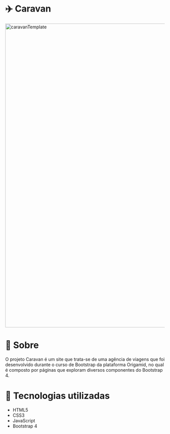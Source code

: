# ✈️ Caravan


<img width="960" alt="caravanTemplate" src="https://user-images.githubusercontent.com/67964919/203363984-a03692ac-5866-4206-afa0-040d1d6daa35.png">



# 📖 Sobre 
O projeto Caravan é um site que trata-se de uma agência de viagens que foi desenvolvido durante o curso de Bootstrap da plataforma Origamid, no qual é composto por páginas que exploram diversos componentes do Bootstrap 4.


# 🚀 Tecnologias utilizadas

<ul dir="auto">
<li>HTML5</li>
<li>CSS3</li>
<li>JavaScript</strong></li>
<li>Bootstrap 4</li>
</ul>
